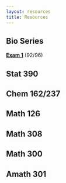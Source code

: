 ```yaml
---
layout: resources
title: Resources
---
```


## Bio Series
<a href="/assets/school/bio180/bio180exam1.pdf" target = "_blank"><b>Exam 1</b></a> (92/96)

## Stat 390

## Chem 162/237

## Math 126

## Math 308

## Math 300

## Amath 301
	
